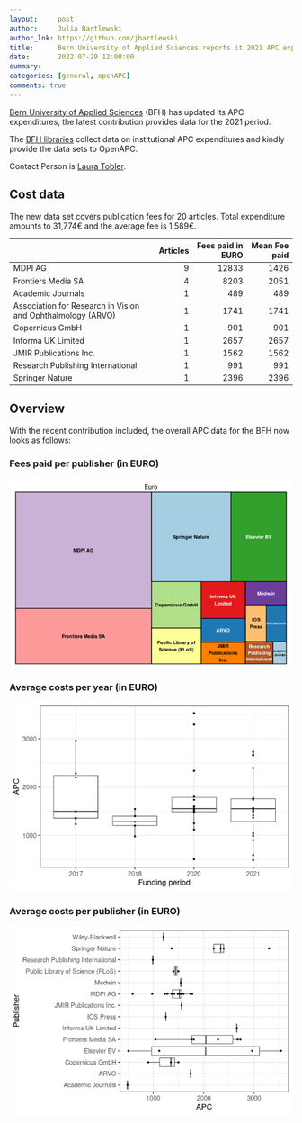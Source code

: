 ```yaml
---
layout:     post
author:     Julia Bartlewski
author_lnk: https://github.com/jbartlewski
title:      Bern University of Applied Sciences reports it 2021 APC expenditures
date:       2022-07-29 12:00:00
summary:    
categories: [general, openAPC]
comments: true
---
```





[Bern University of Applied Sciences](http://www.bfh.ch/) (BFH) has updated its APC expenditures, the latest contribution provides data for the 2021 period.

The [BFH libraries](http://www.bfh.ch/bibliotheken) collect data on institutional APC expenditures and kindly provide the data sets to OpenAPC.

Contact Person is [Laura Tobler](mailto:laura.tobler@bfh.ch).

## Cost data



The new data set covers publication fees for 20 articles. Total expenditure amounts to 31,774€ and the average fee is 1,589€.


|                                                            | Articles| Fees paid in EURO| Mean Fee paid|
|:-----------------------------------------------------------|--------:|-----------------:|-------------:|
|MDPI AG                                                     |        9|             12833|          1426|
|Frontiers Media SA                                          |        4|              8203|          2051|
|Academic Journals                                           |        1|               489|           489|
|Association for Research in Vision and Ophthalmology (ARVO) |        1|              1741|          1741|
|Copernicus GmbH                                             |        1|               901|           901|
|Informa UK Limited                                          |        1|              2657|          2657|
|JMIR Publications Inc.                                      |        1|              1562|          1562|
|Research Publishing International                           |        1|               991|           991|
|Springer Nature                                             |        1|              2396|          2396|

## Overview

With the recent contribution included, the overall APC data for the BFH now looks as follows:

### Fees paid per publisher (in EURO)

![plot of chunk tree_bfh_2022_07_29_full](/figure/tree_bfh_2022_07_29_full-1.png)

###  Average costs per year (in EURO)

![plot of chunk box_bfh_2022_07_29_year_full](/figure/box_bfh_2022_07_29_year_full-1.png)


###  Average costs per publisher (in EURO)

![plot of chunk box_bfh_2022_07_29_publisher_full](/figure/box_bfh_2022_07_29_publisher_full-1.png)
